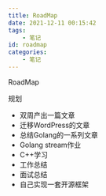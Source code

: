 ```yaml
---
title: RoadMap
date: 2021-12-11 00:15:42
tags:
	- 笔记
id: roadmap
categories:
	- 笔记
---
```


RoadMap

规划

* 双周产出一篇文章
* 迁移WordPress的文章
* 总结Golang的一系列文章
* Golang stream作业
* C++学习
* 工作总结
* 面试总结
* 自己实现一套开源框架
